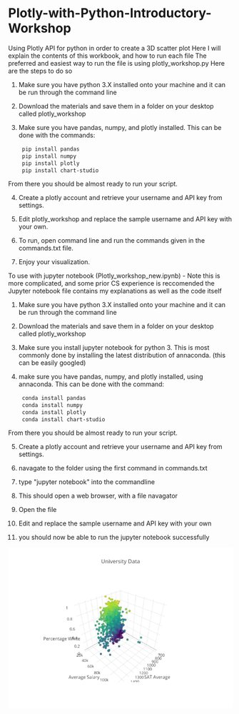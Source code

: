 # Plotly-with-Python-Introductory-Workshop
Using Plotly API for python in order to create a 3D scatter plot
Here I will explain the contents of this workbook, and how to run each file
The preferred and easiest way to run the file is using plotly_workshop.py
Here are the steps to do so
1.  Make sure you have python 3.X installed onto your machine and it can be run through the command line
2. Download the materials and save them in a folder on your desktop called plotly_workshop
3. Make sure you have pandas, numpy, and plotly installed.  This can be done with the commands: 

        pip install pandas
        pip install numpy
        pip install plotly  
        pip install chart-studio

        
From there you should be almost ready to run your script.

4. Create a plotly account and retrieve your username and API key from settings.

5. Edit plotly_workshop and replace the sample username and API key with your own.

6. To run, open command line and run the commands given in the commands.txt file.

7. Enjoy your visualization.

To use with jupyter notebook (Plotly_workshop_new.ipynb) - Note this is more complicated, and some prior CS experience is reccomended
the Jupyter notebook file contains my explanations as well as the code itself

1.  Make sure you have python 3.X installed onto your machine and it can be run through the command line
2. Download the materials and save them in a folder on your desktop called plotly_workshop
3. Make sure you install jupyter notebook for python 3.  This is most commonly done by installing the latest distribution of annaconda. (this can be easily googled)
4. make sure you have pandas, numpy, and plotly installed, using annaconda.  This can be done with the command: 

        conda install pandas
        conda install numpy
        conda install plotly 
        conda install chart-studio

From there you should be almost ready to run your script.

5. Create a plotly account and retrieve your username and API key from settings. 

6. navagate to the folder using the first command in commands.txt 

7. type "jupyter notebook" into the commandline 

8. This should open a web browser, with a file navagator

9. Open the file 

10. Edit and replace the sample username and API key with your own

11. you should now be able to run the jupyter notebook successfully

![sample graph](univ_vis.png)

